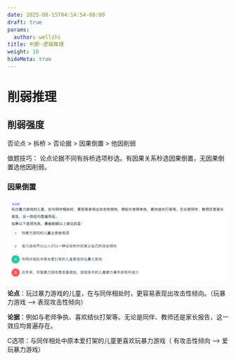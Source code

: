 ```yaml
---
date: 2025-08-15T04:14:54-08:00
draft: true
params:
  author: wellzhi
title: 判断-逻辑推理
weight: 10
hideMeta: true
---
```


# 削弱推理

## 削弱强度

否论点  > 拆桥 > 否论据 > 因果倒置 > 他因削弱

做题技巧： 论点论据不同有拆桥选项秒选。有因果关系秒选因果倒置，无因果倒置选他因削弱。

### 因果倒置

![因果倒置](./pics/reverse.png)

**论点**：玩过暴力游戏的儿童，在与同伴相处时，更容易表现出攻击性倾向。（玩暴力游戏  ——>  表现攻击性倾向）

**论据**：例如与老师争执、喜欢结伙打架等。无论是同伴、教师还是家长报告，这一效应均普遍存在。

C选项：与同伴相处中原本爱打架的儿童更喜欢玩暴力游戏（ 有攻击性倾向 ——> 爱玩暴力游戏）